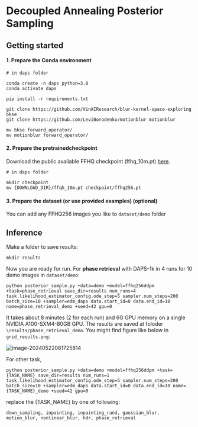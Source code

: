 # Decoupled Annealing Posterior Sampling

## Getting started

#### 1. Prepare the Conda environment

```
# in daps folder

conda create -n daps python=3.8
conda activate daps

pip install -r requirements.txt

git clone https://github.com/VinAIResearch/blur-kernel-space-exploring bkse
git clone https://github.com/LeviBorodenko/motionblur motionblur

mv bkse forward_operator/
mv motionblur forward_operator/
```



#### 2. Prepare the pretrainedcheckpoint

Download the public available FFHQ checkpoint (ffhq_10m.pt) [here](https://drive.google.com/drive/folders/1jElnRoFv7b31fG0v6pTSQkelbSX3xGZh).

```
# in daps folder

mkdir checkpoint
mv {DOWNLOAD_DIR}/ffqh_10m.pt checkpoint/ffhq256.pt
```



#### 3. Prepare the dataset (or use provided examples) (optional)

You can add any FFHQ256 images you like to `dataset/demo` folder



## Inference

Make a folder to save results:

```
mkdir results
```

Now you are ready for run. For **phase retrieval** with DAPS-1k in 4 runs for $10$ demo images in `dataset/demo`:

```
python posterior_sample.py +data=demo +model=ffhq256ddpm +task=phase_retrieval save_dir=results num_runs=4 task.likelihood_estimator_config.ode_step=5 sampler.num_steps=200 batch_size=10 +sampler=edm_daps data.start_id=0 data.end_id=10 name=phase_retrieval_demo +seed=42 gpu=0
```

It takes about $8$ minutes ($2$ for each run) and $6$G GPU memory on a single NVIDIA A100-SXM4-80GB GPU. The results are saved at foloder `\results/phase_retrieval_demo`. You might find figure like below in `grid_results.png`:

![image-20240522081725814](README.assets/demo.png)

For other task, 

```
python posterior_sample.py +data=demo +model=ffhq256ddpm +task={TASK_NAME} save_dir=results num_runs=1 task.likelihood_estimator_config.ode_step=5 sampler.num_steps=200 batch_size=10 +sampler=edm_daps data.start_id=0 data.end_id=10 name={TASK_NAME}_demo +seed=42 gpu=0
```

replace the {TASK_NAME} by one of following:

```
down_sampling, inpainting, inpainting_rand, gaussian_blur, motion_blur, nonlinear_blur, hdr, phase_retrieval
```







